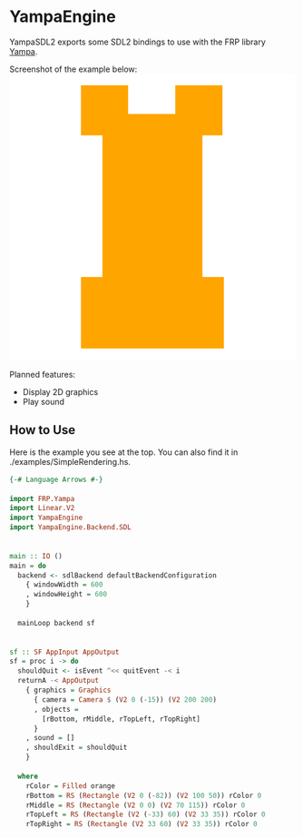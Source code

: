 # YampaEngine

YampaSDL2 exports some SDL2 bindings to use with the FRP library [Yampa](https://github.com/ivanperez-keera/Yampa).

Screenshot of the example below:
![Screenshot](screenshot.png)

Planned features:
- Display 2D graphics
- Play sound

## How to Use

Here is the example you see at the top. You can also find it in ./examples/SimpleRendering.hs.

```haskell
{-# Language Arrows #-}

import FRP.Yampa
import Linear.V2
import YampaEngine
import YampaEngine.Backend.SDL


main :: IO ()
main = do
  backend <- sdlBackend defaultBackendConfiguration
    { windowWidth = 600
    , windowHeight = 600
    }
    
  mainLoop backend sf


sf :: SF AppInput AppOutput
sf = proc i -> do
  shouldQuit <- isEvent ^<< quitEvent -< i
  returnA -< AppOutput
    { graphics = Graphics
      { camera = Camera $ (V2 0 (-15)) (V2 200 200)
      , objects =
        [rBottom, rMiddle, rTopLeft, rTopRight] 
      }
    , sound = []
    , shouldExit = shouldQuit
    }

  where
    rColor = Filled orange
    rBottom = RS (Rectangle (V2 0 (-82)) (V2 100 50)) rColor 0
    rMiddle = RS (Rectangle (V2 0 0) (V2 70 115)) rColor 0
    rTopLeft = RS (Rectangle (V2 (-33) 60) (V2 33 35)) rColor 0
    rTopRight = RS (Rectangle (V2 33 60) (V2 33 35)) rColor 0
```
